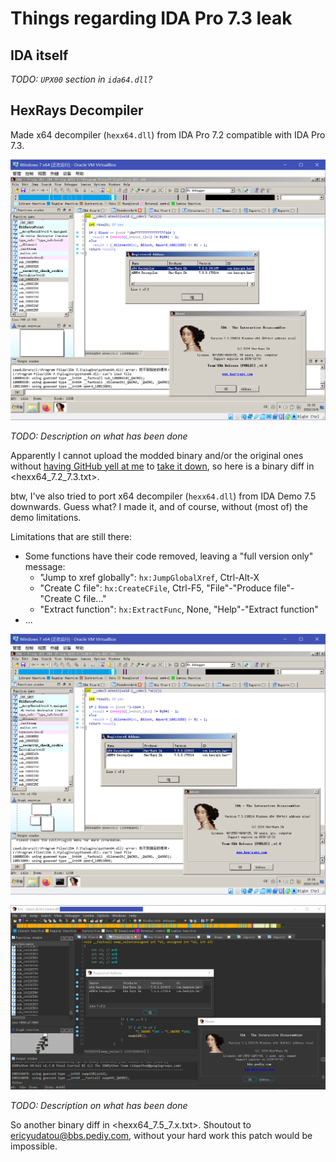 # Things regarding IDA Pro 7.3 leak

## IDA itself

*TODO: `UPX00` section in `ida64.dll`?*

## HexRays Decompiler

Made x64 decompiler (`hexx64.dll`) from IDA Pro 7.2 compatible with IDA Pro 7.3.

![We all like proof of concept screenshots](hexx64_7.2_7.3.png)

*TODO: Description on what has been done*

Apparently I cannot upload the modded binary and/or the original ones without [having GitHub yell at me](https://github.com/github/dmca/blob/master/2018/2018-04-05-HexRays.md) to [take it down](https://github.com/github/dmca/blob/master/2019/09/2019-09-12-Hex-Rays.md), so here is a binary diff in <hexx64_7.2_7.3.txt>.

btw, I've also tried to port x64 decompiler (`hexx64.dll`) from IDA Demo 7.5 downwards. Guess what? I made it, and of course, without (most of) the demo limitations.

Limitations that are still there:

- Some functions have their code removed, leaving a "full version only" message:
	- "Jump to xref globally": `hx:JumpGlobalXref`, Ctrl-Alt-X
	- "Create C file": `hx:CreateCFile`, Ctrl-F5, "File"-"Produce file"-"Create C file..."
	- "Extract function": `hx:ExtractFunc`, None, "Help"-"Extract function"
- ...

![IDA Pro 7.3 was the original goal](hexx64_7.5_7.3.png)

![But it works with IDA Pro 7.2 too](hexx64_7.5_7.2.png)

*TODO: Description on what has been done*

So another binary diff in <hexx64_7.5_7.x.txt>. Shoutout to [ericyudatou@bbs.pediy.com](https://bbs.pediy.com/thread-262435.htm), without your hard work this patch would be impossible.

